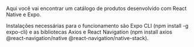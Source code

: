 Aqui você vai encontrar um catálogo de produtos desenvolvido com React Native e Expo.

Instalações necessárias para o funcionamento são Expo CLI (npm install -g expo-cli) e as bibliotecas Axios e React Navigation (npm install axios @react-navigation/native @react-navigation/native-stack).

